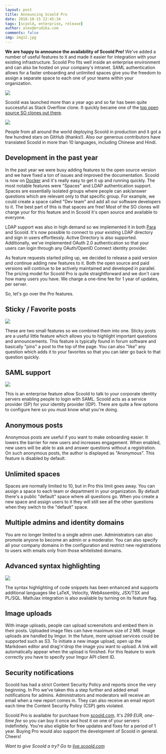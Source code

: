 ```yaml
---
layout: post
title: Announcing Scoold Pro
date: 2018-10-15 22:45:34
tags: [scoold, enterprise, release]
author: alex@erudika.com
comments: false
img: img12.jpg
---
```


**We are happy to announce the availability of Scoold Pro!** We've added a number of useful features to it and made it easier for integration with your existing infrastructure. Scoold Pro fits well inside an enterprise environment and can also be hosted on your company's intranet. SAML authentication allows for a faster onboarding and unlimited spaces give you the freedom to assign a separate space to each one of your teams within your organization.

<!-- more -->

![](https://erudika.com/assets/img/blogpost_media10.png)

Scoold was launched more than a year ago and so far has been quite successful as Stack Overflow clone. It quickly became one of the [top open source SO clones out there](https://meta.stackexchange.com/questions/2267/stack-exchange-clones).

![](https://erudika.com/assets/img/pro_i18n.png)

People from all around the world deploying Scoold in production and it got a few hundred stars on GitHub (thanks!). Also our generous contributors have translated Scoold in more than 10 languages, including Chinese and Hindi.

## Development in the past year

In the past year we were busy adding features to the open source version and we have fixed a ton of issues and improved the documentation. Scoold is now on [Docker](https://hub.docker.com/r/erudikaltd/scoold/) and it's really easy to get it up and running quickly. The most notable features were "Spaces" and LDAP authentication support. Spaces are essentially isolated groups where people can ask/answer questions which are relevant only to that specific group. For example, we could create a space called "Dev team" and add all our software developers to it. The best part of this is that spaces are free! Most of the SO clones will charge your for this feature and in Scoold it's open source and available to everyone.

LDAP support was also in high demand so we implemented it in both [Para](https://paraio.org) and Scoold. It's now possible to connect to your existing LDAP directory and sign in users effortlessly. Active Directory is also supported. Additionally, we've implemented OAuth 2.0 authentication so that your users can login through any OAuth/OpenID Connect identity provider.

As feature requests started piling up, we decided to release a paid version and continue adding new features to it. Both the open source and paid versions will continue to be actively maintained and developed in parallel. The pricing model for Scoold Pro is quite straightforward and we don't care how many users you have. We charge a one-time fee for 1 year of updates, per server.

So, let's go over the Pro features.

## Sticky / Favorite posts

![](https://erudika.com/assets/img/pro_favs.png)


These are two small features so we combined them into one. Sticky posts are a useful little feature which allows you to highlight important questions and announcements. This feature is typically found in forum software and basically "pins" a post to the top of the page. You can also "like" any question which adds it to your favorites so that you can later go back to that question quickly.


## SAML support

![](https://erudika.com/assets/img/pro_saml.png)


This is an enterprise feature allow Scoold to talk to your corporate identity servers enabling people to login with SAML. Scoold acts as a service provider (SP) for your identity provider (IDP). There are quite a few options to configure here so you must know what you're doing.


## Anonymous posts

Anonymous posts are useful if you want to make onboarding easier. It lowers the barrier for new users and increases engagement. When enabled, new users will be able to ask and answer questions without a registration. On such anonymous posts, the author is displayed as "Anonymous". This feature is disabled by default.

## Unlimited spaces

Spaces are normally limited to 10, but in Pro this limit goes away. You can assign a space to each team or department in your organization. By default there's a public "default" space where all questions go. When you create a new space and assign users to it they will still see all the other questions when they switch to the "default" space.

## Multiple admins and identity domains

You are no longer limited to a single admin user. Administrators can also promote anyone to become an admin or a moderator. You can also specify all your company domains in the configuration and restrict new registrations to users with emails only from those whitelisted domains.

## Advanced syntax highlighting

![](https://erudika.com/assets/img/pro_syntax.png)


The syntax highlighting of code snippets has been enhanced and supports additional languages like LaTeX, Velocity, WebAssembly, JSX/TSX and PL/SQL. MathJax integration is also available by turning on its feature flag.


## Image uploads

With image uploads, people can upload screenshots and embed them in their posts. Uploaded image files can have maximum size of 2 MB. Image uploads are handled by Imgur. In the future, more upload services could be supported such as S3. To initiate a new image upload, open up the Markdown editor and drag'n'drop the image you want to upload. A link will automatically appear when the upload is finished. For this feature to work correctly you have to specify your Imgur API client ID.

## Security notifications

Scoold has had a strict Content Security Policy and reports since the very beginning. In Pro we've taken this a step further and added email notifications for admins. Administrators and moderators will receive an email when a new report comes in. They can also receive an email report each time the Content Security Policy (CSP) gets violated.

Scoold Pro is available for purchase from [scoold.com](https://scoold.com). It's *299 EUR, one-time fee* so you can buy it once and host it on one of your servers indefinitely. You're also eligible for free updates and fixes for a period of 1 year. Buying Pro would also support the development of Scoold in general. Cheers!


*Want to give Scoold a try? Go to [live.scoold.com](https://live.scoold.com)*
